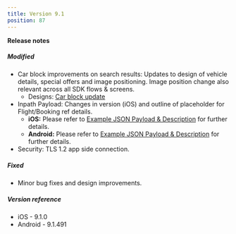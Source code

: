 ```yaml
---
title: Version 9.1
position: 87
---
```


**Release notes**  

##### Modified
* Car block improvements on search results: Updates to design of vehicle details, special offers and image positioning. Image position change also relevant across all SDK flows & screens.
   * Designs: <a href="https://share.goabstract.com/020b2457-c322-4cf7-b17d-254a4ce334c2" target="_blank">Car block update</a>
* Inpath Payload: Changes in version (iOS) and outline of placeholder for Flight/Booking ref details.
    * **iOS:** Please refer to <a href="https://cartrawler.github.io/#section_iosinpathReservation" target="_blank">Example JSON Payload & Description</a> for further details.
    * **Android:** Please refer to <a href="https://cartrawler.github.io/#section_androidinpathReservation" target="_blank">Example JSON Payload & Description</a> for further details.
* Security: TLS 1.2 app side connection.   

##### Fixed
* Minor bug fixes and design improvements.
     
##### Version reference 
* iOS - 9.1.0
* Android - 9.1.491